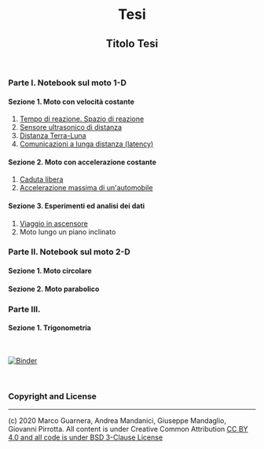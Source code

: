 <div align="center">

# Tesi

</div>

<div align="center">

## Titolo Tesi

</div>

&nbsp;

### Parte I. Notebook sul moto 1-D

#### Sezione 1. Moto con velocità costante
1. [Tempo di reazione. Spazio di reazione](/notebook/SpazioReazione.ipynb)
2. [Sensore ultrasonico di distanza](/notebook/SensoreDistanza.ipynb)
3. [Distanza Terra-Luna](/notebook/DistanzaTerraLunaVer2.ipynb)
4. [Comunicazioni a lunga distanza (latency)](ComunicazioniLungaDistanza.ipynb)
#### Sezione 2. Moto con accelerazione costante
1. [Caduta libera](/notebook/CadutaDeiGravi.ipynb)
2. [Accelerazione massima di un'automobile](/notebook/AccelerazioneAutomobile.ipynb)
#### Sezione 3. Esperimenti ed analisi dei dati
1. [Viaggio in ascensore](/notebook/ViaggioInAscensoreVer001.ipynb)
2. Moto lungo un piano inclinato

### Parte II. Notebook sul moto 2-D

#### Sezione 1. Moto circolare
#### Sezione 2. Moto parabolico

### Parte III.

#### Sezione 1. Trigonometria

&nbsp;

[![Binder](https://mybinder.org/badge_logo.svg)](https://mybinder.org/v2/gh/POSS-UniMe/simple-physics-with-Python/master)

&nbsp;

### Copyright and License
-------------------------
(c) 2020 Marco Guarnera, Andrea Mandanici, Giuseppe Mandaglio, Giovanni Pirrotta. All content is under Creative Common Attribution
<a rel="license" href="https://creativecommons.org/licenses/by/4.0"> CC BY 4.0 and all code is under [BSD 3-Clause License](https://opensource.org/licenses/BSD-3-Clause)

